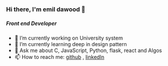 ### Hi there, I'm emil dawood 👋
##### Front end Developer

- 🔭 I’m currently working on University system
- 🌱 I’m currently learning deep in design pattern
- 💬 Ask me about C, JavaScript, Python, flask, react and Algos
- 📫 How to reach me: [github](https://github.com/Emildawood123/Emildawood123)   ,  [linkedIn](https://www.linkedin.com/in/emil-dawood-82296a1a9/)

